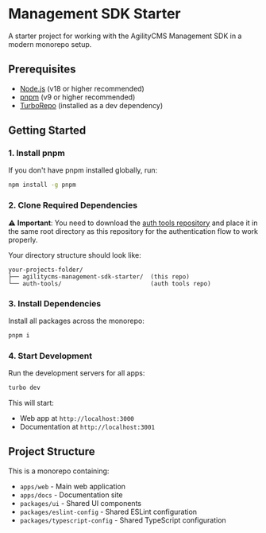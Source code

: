 # Management SDK Starter

A starter project for working with the AgilityCMS Management SDK in a modern monorepo setup.

## Prerequisites

- [Node.js](https://nodejs.org/) (v18 or higher recommended)
- [pnpm](https://pnpm.io/) (v9 or higher recommended)
- [TurboRepo](https://turbo.build/) (installed as a dev dependency)

## Getting Started

### 1. Install pnpm

If you don't have pnpm installed globally, run:

```bash
npm install -g pnpm
```

### 2. Clone Required Dependencies

⚠️ **Important**: You need to download the [auth tools repository](https://github.com/agilitycms/auth-tools) and place it in the same root directory as this repository for the authentication flow to work properly.

Your directory structure should look like:
```
your-projects-folder/
├── agilitycms-management-sdk-starter/  (this repo)
└── auth-tools/                         (auth tools repo)
```

### 3. Install Dependencies

Install all packages across the monorepo:

```bash
pnpm i
```

### 4. Start Development

Run the development servers for all apps:

```bash
turbo dev
```

This will start:
- Web app at `http://localhost:3000`
- Documentation at `http://localhost:3001`

## Project Structure

This is a monorepo containing:
- `apps/web` - Main web application
- `apps/docs` - Documentation site
- `packages/ui` - Shared UI components
- `packages/eslint-config` - Shared ESLint configuration
- `packages/typescript-config` - Shared TypeScript configuration